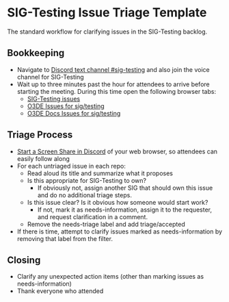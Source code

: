 # SIG-Testing Issue Triage Template

The standard workflow for clarifying issues in the SIG-Testing backlog.

## Bookkeeping

* Navigate to [Discord text channel #sig-testing](https://discord.gg/XwC9P5ay) and also join the voice channel for SIG-Testing
* Wait up to three minutes past the hour for attendees to arrive before starting the meeting. During this time open the following browser tabs:
  * [SIG-Testing issues](https://github.com/o3de/sig-testing/issues?q=is%3Aissue+is%3Aopen+-label%3Atriage%2Faccepted%2Ctriaged%2Fneeds-information%2Cmtg-agenda)
  * [O3DE Issues for sig/testing](https://github.com/o3de/o3de/issues?q=is%3Aissue+is%3Aopen+label%3Asig%2Ftesting+-label%3Atriage%2Faccepted%2Ctriage%2Fneeds-information)
  * [O3DE Docs Issues for sig/testing](https://github.com/o3de/o3de.org/issues?q=is%3Aissue+is%3Aopen+label%3Asig%2Ftesting+-label%3Atriage%2Faccepted%2Ctriage%2Fneeds-information)

## Triage Process

* [Start a Screen Share in Discord](https://support.discord.com/hc/en-us/articles/360040816151-Go-Live-and-Screen-Share) of your web browser, so attendees can easily follow along
* For each untriaged issue in each repo:
  * Read aloud its title and summarize what it proposes
  * Is this appropriate for SIG-Testing to own?
    * If obviously not, assign another SIG that should own this issue and do no additional triage steps.
  * Is this issue clear? Is it obvious how someone would start work?
    * If not, mark it as needs-information, assign it to the requester, and request clarification in a comment.
  * Remove the needs-triage label and add triage/accepted
* If there is time, attempt to clarify issues marked as needs-information by removing that label from the filter.

## Closing

* Clarify any unexpected action items (other than marking issues as needs-information)
* Thank everyone who attended
